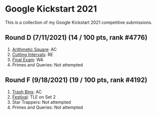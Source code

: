 # Google Kickstart 2021
This is a collection of my Google Kickstart 2021 competitive submissions.

## Round D (7/11/2021) (14 / 100 pts, rank #4776)

1. [Arithmetic Square](https://github.com/binjang/Google-Kickstart-2021/blob/main/2021D_1): AC
2. [Cutting Intervals](https://github.com/binjang/Google-Kickstart-2021/blob/main/2021D_2.java): RE
3. [Final Exam](https://github.com/binjang/Google-Kickstart-2021/blob/main/2021D_3.java): WA
4. Primes and Queries: Not attempted

## Round F (9/18/2021) (19 / 100 pts, rank #4192)

1. [Trash Bins](https://github.com/binjang/Google-Kickstart-2021/blob/main/2021F_1.py): AC
2. [Festival](https://github.com/binjang/Google-Kickstart-2021/blob/main/2021F_2.py): TLE on Set 2
3. Star Trappers: Not attempted
4. Primes and Queries: Not attempted
